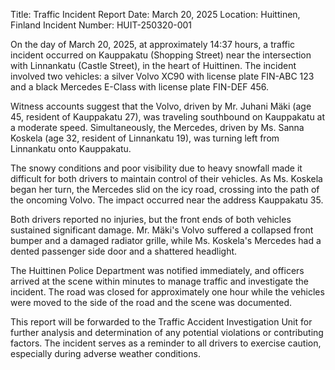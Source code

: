  Title: Traffic Incident Report
Date: March 20, 2025
Location: Huittinen, Finland
Incident Number: HUIT-250320-001

On the day of March 20, 2025, at approximately 14:37 hours, a traffic incident occurred on Kauppakatu (Shopping Street) near the intersection with Linnankatu (Castle Street), in the heart of Huittinen. The incident involved two vehicles: a silver Volvo XC90 with license plate FIN-ABC 123 and a black Mercedes E-Class with license plate FIN-DEF 456.

Witness accounts suggest that the Volvo, driven by Mr. Juhani Mäki (age 45, resident of Kauppakatu 27), was traveling southbound on Kauppakatu at a moderate speed. Simultaneously, the Mercedes, driven by Ms. Sanna Koskela (age 32, resident of Linnankatu 19), was turning left from Linnankatu onto Kauppakatu.

The snowy conditions and poor visibility due to heavy snowfall made it difficult for both drivers to maintain control of their vehicles. As Ms. Koskela began her turn, the Mercedes slid on the icy road, crossing into the path of the oncoming Volvo. The impact occurred near the address Kauppakatu 35.

Both drivers reported no injuries, but the front ends of both vehicles sustained significant damage. Mr. Mäki's Volvo suffered a collapsed front bumper and a damaged radiator grille, while Ms. Koskela's Mercedes had a dented passenger side door and a shattered headlight.

The Huittinen Police Department was notified immediately, and officers arrived at the scene within minutes to manage traffic and investigate the incident. The road was closed for approximately one hour while the vehicles were moved to the side of the road and the scene was documented.

This report will be forwarded to the Traffic Accident Investigation Unit for further analysis and determination of any potential violations or contributing factors. The incident serves as a reminder to all drivers to exercise caution, especially during adverse weather conditions.